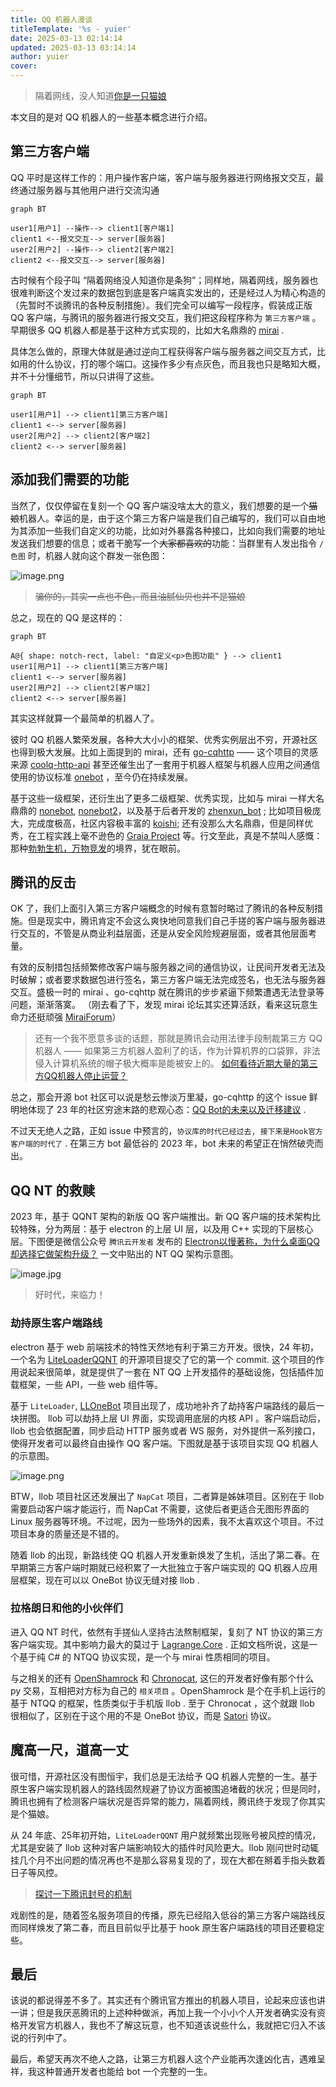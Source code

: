 ```yaml
---
title: QQ 机器人漫谈
titleTemplate: '%s - yuier'
date: 2025-03-13 02:14:14
updated: 2025-03-13 03:14:14
author: yuier
cover: 
---
```


> 隔着网线，没人知道[你是一只猫娘](https://zh.moegirl.org.cn/zh-hans/%E8%B5%9B%E5%8D%9Aoo#.E8.B5.9B.E5.8D.9A.E7.8C.AB.E5.A8.98.2F.E8.B5.9B.E5.8D.9A.E6.B4.97.E8.84.91.E5.92.92)

本文目的是对 QQ 机器人的一些基本概念进行介绍。

<!-- more -->

## 第三方客户端

QQ 平时是这样工作的：用户操作客户端，客户端与服务器进行网络报文交互，最终通过服务器与其他用户进行交流沟通

```mermaid
graph BT

user1[用户1] --操作--> client1[客户端1]
client1 <--报文交互--> server[服务器]
user2[用户2] --操作--> client2[客户端2]
client2 <--报文交互--> server[服务器]
```

古时候有个段子叫 “隔着网络没人知道你是条狗”；同样地，隔着网线，服务器也很难判断这个发过来的数据包到底是客户端真实发出的，还是经过人为精心构造的（先暂时不谈腾讯的各种反制措施）。我们完全可以编写一段程序，假装成正版 QQ 客户端，与腾讯的服务器进行报文交互，我们把这段程序称为 `第三方客户端` 。早期很多 QQ 机器人都是基于这种方式实现的，比如大名鼎鼎的 [mirai](https://github.com/mamoe/mirai) .

具体怎么做的，原理大体就是通过逆向工程获得客户端与服务器之间交互方式，比如用的什么协议，打的哪个端口。这操作多少有点灰色，而且我也只是略知大概，并不十分懂细节，所以只讲得了这些。

```mermaid
graph BT

user1[用户1] --> client1[第三方客户端]
client1 <--> server[服务器]
user2[用户2] --> client2[客户端2]
client2 <--> server[服务器]
```

## 添加我们需要的功能

当然了，仅仅停留在复刻一个 QQ 客户端没啥太大的意义，我们想要的是一个~~猫娘~~机器人。幸运的是，由于这个第三方客户端是我们自己编写的，我们可以自由地为其添加一些我们自定义的功能，比如对外暴露各种接口，比如向我们需要的地址发送我们想要的信息；或者干脆写一个~~大家都喜欢的~~功能：当群里有人发出指令 `/色图` 时，机器人就向这个群发一张色图：

![image.png](https://s2.loli.net/2025/03/12/LzNhMDa5T7ZVnUr.png)

> ~~骗你的，其实一点也不色，而且油腻仙贝也并不是猫娘~~

总之，现在的 QQ 是这样的：

```mermaid
graph BT

A@{ shape: notch-rect, label: "自定义<p>色图功能" } --> client1
user1[用户1] --> client1[第三方客户端]
client1 <--> server[服务器]
user2[用户2] --> client2[客户端2]
client2 <--> server[服务器]
```

其实这样就算一个最简单的机器人了。

彼时 QQ 机器人繁荣发展，各种大大小小的框架、优秀实例层出不穷，开源社区也得到极大发展。比如上面提到的 mirai，还有 [go-cqhttp](https://github.com/Mrs4s/go-cqhttp) —— 这个项目的灵感来源 [coolq-http-api](https://github.com/kyubotics/coolq-http-api) 甚至还催生出了一套用于机器人框架与机器人应用之间通信使用的协议标准 [onebot](https://github.com/botuniverse/onebot) ，至今仍在持续发展。

基于这些一级框架，还衍生出了更多二级框架、优秀实现，比如与 mirai 一样大名鼎鼎的 [nonebot](https://github.com/nonebot/nonebot), [nonebot2](https://github.com/nonebot/nonebot2)，以及基于后者开发的 [zhenxun_bot](https://github.com/HibiKier/zhenxun_bot) ; 比如项目极庞大，完成度极高，社区内容极丰富的 [koishi](https://github.com/koishijs/koishi); 还有没那么大名鼎鼎，但是同样优秀，在工程实践上毫不逊色的 [Graia Project](https://github.com/GraiaProject) 等。行文至此，真是不禁叫人感慨：那种[勃勃生机，万物竞发](https://zh.moegirl.org.cn/zh-hans/%E4%BC%98%E5%8A%BF%E5%9C%A8%E6%88%91)的境界，犹在眼前。

## 腾讯的反击

OK 了，我们上面引入第三方客户端概念的时候有意暂时略过了腾讯的各种反制措施。但是现实中，腾讯肯定不会这么爽快地同意我们自己手搓的客户端与服务器进行交互的，不管是从商业利益层面，还是从安全风险规避层面，或者其他层面考量。

有效的反制措包括频繁修改客户端与服务器之间的通信协议，让民间开发者无法及时破解；或者要求数据包进行签名，第三方客户端无法完成签名，也无法与服务器交互。盛极一时的 mirai 、go-cqhttp 就在腾讯的步步紧逼下频繁遭遇无法登录等问题，渐渐落寞。
（刚去看了下，发现 mirai 论坛其实还算活跃，看来这玩意生命力还挺顽强 [MiraiForum](https://mirai.mamoe.net/)）

> 还有一个我不愿意多谈的话题，那就是腾讯会动用法律手段制裁第三方 QQ 机器人 —— 如果第三方机器人盈利了的话，作为计算机界的口袋罪，非法侵入计算机系统的帽子极大概率是能被安上的。
[如何看待近期大量的第三方QQ机器人停止运营？](https://www.zhihu.com/question/411466505)

总之，那会开源 bot 社区可以说是愁云惨淡万里凝，go-cqhttp 的这个 issue 鲜明地体现了 23 年的社区穷途末路的悲观心态：[QQ Bot的未来以及迁移建议](https://github.com/Mrs4s/go-cqhttp/issues/2471) .

不过天无绝人之路，正如 issue 中预言的，`协议库的时代已经过去, 接下来是Hook官方客户端的时代了` . 在第三方 bot 最低谷的 2023 年，bot 未来的希望正在悄然破壳而出。

## QQ NT 的救赎

2023 年，基于 QQNT 架构的新版 QQ 客户端推出。新 QQ 客户端的技术架构比较特殊，分为两层：基于 electron 的上层 UI 层，以及用 C++ 实现的下层核心层。下图便是微信公众号 `腾讯云开发者` 发布的 [Electron以慢著称，为什么桌面QQ却选择它做架构升级？](https://mp.weixin.qq.com/s/OQA7sUqqC_2yYRPhmxnotA) 一文中贴出的 NT QQ 架构示意图。

![image.jpg](https://s2.loli.net/2025/03/12/MsyjoulJq1OitpK.jpg)

> 好时代，来临力！

### 劫持原生客户端路线

electron 基于 web 前端技术的特性天然地有利于第三方开发。很快，24 年初，一个名为 [LiteLoaderQQNT](https://github.com/LiteLoaderQQNT/LiteLoaderQQNT) 的开源项目提交了它的第一个 commit. 这个项目的作用说起来很简单，就是提供了一套在 NT QQ 上开发插件的基础设施，包括插件加载框架，一些 API，一些 web 组件等。

基于 `LiteLoader`, [LLOneBot](https://github.com/LLOneBot/LLOneBot/tree/main) 项目出现了，成功地补齐了劫持客户端路线的最后一块拼图。 llob 可以劫持上层 UI 界面，实现调用底层的内核 API 。客户端启动后，llob 也会依据配置，同步启动 HTTP 服务或者 WS 服务，对外提供一系列接口，使得开发者可以最终自由操作 QQ 客户端。下图就是基于该项目实现 QQ 机器人的示意图。

![image.png](https://s2.loli.net/2025/03/13/LxCbOjzeVUpME6P.png)

BTW，llob 项目社区还发展出了 `NapCat` 项目，二者算是姊妹项目。区别在于 llob 需要启动客户端才能运行，而 NapCat 不需要，这使后者更适合无图形界面的 Linux 服务器等环境。不过呢，因为一些场外的因素，我不太喜欢这个项目。不过项目本身的质量还是不错的。

随着 llob 的出现，新路线使 QQ 机器人开发重新焕发了生机，活出了第二春。在早期第三方客户端时期就已经积累了一大批独立于客户端实现的 QQ 机器人应用层框架，现在可以以 OneBot 协议无缝对接 llob .

### 拉格朗日和他的小伙伴们

进入 QQ NT 时代，依然有手搓仙人坚持古法熬制框架，复刻了 NT 协议的第三方客户端实现。其中影响力最大的莫过于 [Lagrange.Core](https://github.com/LagrangeDev/Lagrange.Core) . 正如文档所说，这是一个基于纯 C# 的 NTQQ 协议实现，是一个与 mirai 性质相同的项目。

与之相关的还有 [OpenShamrock](https://github.com/whitechi73/OpenShamrock) 和 [Chronocat](https://github.com/chrononeko/chronocat), 这仨的开发者好像有那个什么 py 交易，互相把对方标为自己的 `相关项目` 。OpenShamrock 是个在手机上运行的基于 NTQQ 的框架，性质类似于手机版 llob . 至于 Chronocat ，这个就跟 llob 很相似了，区别在于这个用的不是 OneBot 协议，而是 [Satori](https://satori.js.org/zh-CN/introduction.html) 协议。

## 魔高一尺，道高一丈

很可惜，开源社区没有图恒宇，我们总是无法给予 QQ 机器人完整的一生。基于原生客户端实现机器人的路线固然规避了协议方面被围追堵截的状况；但是同时，腾讯也拥有了检测客户端状况是否异常的能力，隔着网线，腾讯终于发现了你其实是个猫娘。

从 24 年底、25年初开始，`LiteLoaderQQNT` 用户就频繁出现账号被风控的情况，尤其是安装了 llob 这种对客户端影响较大的插件时风险更大。llob 刚问世时动辄挂几个月不出问题的情况再也不是那么容易复现的了，现在大都在掰着手指头数着日子等风控。

> [探讨一下腾讯封号的机制](https://github.com/LLOneBot/LLOneBot/issues/534)

戏剧性的是，随着签名服务项目的传播，原先已经陷入低谷的第三方客户端路线反而同样焕发了第二春，而且目前似乎比基于 hook 原生客户端路线的项目还要稳定些。

## 最后

该说的都说得差不多了。其实还有个腾讯官方推出的机器人项目，论起来应该也讲一讲；但是我厌恶腾讯的上述种种做派，再加上我一个小小个人开发者确实没有资格开发官方机器人，我也不了解这玩意，也不知道该说些什么，我就把它归入不该说的行列中了。

最后，希望天再次不绝人之路，让第三方机器人这个产业能再次逢凶化吉，遇难呈祥，我这种普通开发者也能给 bot 一个完整的一生。